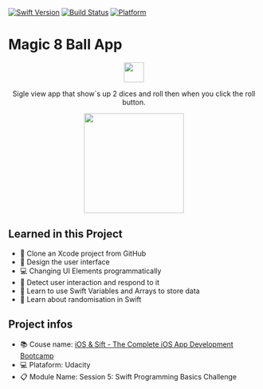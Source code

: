 [![Swift Version][swift-image]][swift-url]
[![Build Status][travis-image]][travis-url]
[![Platform](https://img.shields.io/cocoapods/p/LFAlertController.svg?style=flat)](http://cocoapods.org/pods/LFAlertController)

# Magic 8 Ball App

<p align="center">
  <a>
    <img src= "https://user-images.githubusercontent.com/56771209/115959678-c683f400-a4e3-11eb-9808-1a94382b2ebf.png" width="40" height="40">
  </a>
  <p align="center">
   Sigle view app that show`s up 2 dices and roll then when you click the roll button.
  </p>
</p>

<p align="center">
    <img align="center" src= "https://user-images.githubusercontent.com/56771209/115915953-760c8800-a44a-11eb-8525-7ba9348a03fe.gif" width="200">
</p>

## Learned in this Project

- 👯 Clone an Xcode project from GitHub
- 🎨 Design the user interface
- 💻 Changing UI Elements programmatically
- 👋 Detect user interaction and respond to it
- 💼 Learn to use Swift Variables and Arrays to store data
- 🎲 Learn about randomisation in Swift


## Project infos

- 📚 Couse name: [iOS & Sift - The Complete iOS App Development Bootcamp][udacity-url]
- 💻 Plataform: Udacity
- 📋 Module Name: Session 5: Swift Programming Basics Challenge


[swift-url]: https://swift.org/
[travis-url]: https://travis-ci.org/dbader/node-datadog-metrics
[travis-image]: https://img.shields.io/travis/dbader/node-datadog-metrics/master.svg?style=flat-square
[swift-image]:https://img.shields.io/badge/swift-4.0-orange.svg
[udacity-url]:https://www.udemy.com/course/ios-13-app-development-bootcamp/?utm_source=adwords&utm_medium=udemyads&utm_campaign=LongTail_la.EN_cc.BR&utm_content=deal4584&utm_term=_._ag_112130202440_._ad_467215026440_._kw__._de_c_._dm__._pl__._ti_dsa-1007766171312_._li_1001724_._pd__._&matchtype=b&gclid=CjwKCAjwg4-EBhBwEiwAzYAlsqNp6Z5ul9T8E5CAX8ZoHxxDpRK5bMnK6bvoXGkbS09p1kNPsczZzxoCeQgQAvD_BwE
